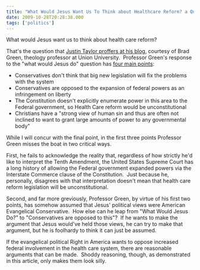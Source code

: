 ```yaml
---
title: "What Would Jesus Want Us To Think about Healthcare Reform? a Quick 	Response"
date: 2009-10-28T20:28:38.000
tags: ['politics']
---
```


What would Jesus want us to think about health care reform?

That's the question that [Justin Taylor proffers at his blog](http://thegospelcoalition.org/blogs/justintaylor/2009/10/28/how-would-jesus-want-us-to-think-about-health-care-legislation/), courtesy of Brad Green, theology professor at Union University.  Professor Green's response to the "what would Jesus do" question has [four main points](http://www.jacksonsun.com/article/20091025/OPINION/910250308/What-is-a-Christian-to-think-about-health-care?):

- Conservatives don't think that big new legislation will fix the problems with the system
- Conservatives are opposed to the expansion of federal powers as an infringement on liberty
- The Constitution doesn't explicitly enumerate power in this area to the Federal government, so Health Care reform would be unconstitutional
- Christians have a "strong view of human sin and thus are often not inclined to want to grant large amounts of power to any governmental body"

While I will concur with the final point, in the first three points Professor Green misses the boat in two critical ways.

First, he fails to acknowledge the reality that, regardless of how strictly he'd like to interpret the Tenth Amendment, the United States Supreme Court has a long history of allowing the Federal government expanded powers via the Interstate Commerce clause of the Constitution.  Just because he, personally, disagrees with that interpretation doesn't mean that health care reform legislation will be unconstitutional.

Second, and far more greviously, Professor Green, by virtue of his first two points, has somehow assumed that Jesus' political views were American Evangelical Conservative.  How else can he leap from "What Would Jesus Do?" to "Conservatives are opposed to this"?  If he wants to make the argument that Jesus would've held those views, he can try to make that argument, but he is foolhardy to think it can just be assumed.

If the evangelical political Right in America wants to oppose increased federal involvement in the health care system, there are reasonable arguments that can be made.  Shoddy reasoning, though, as demonstrated in this article, only makes them look silly.

